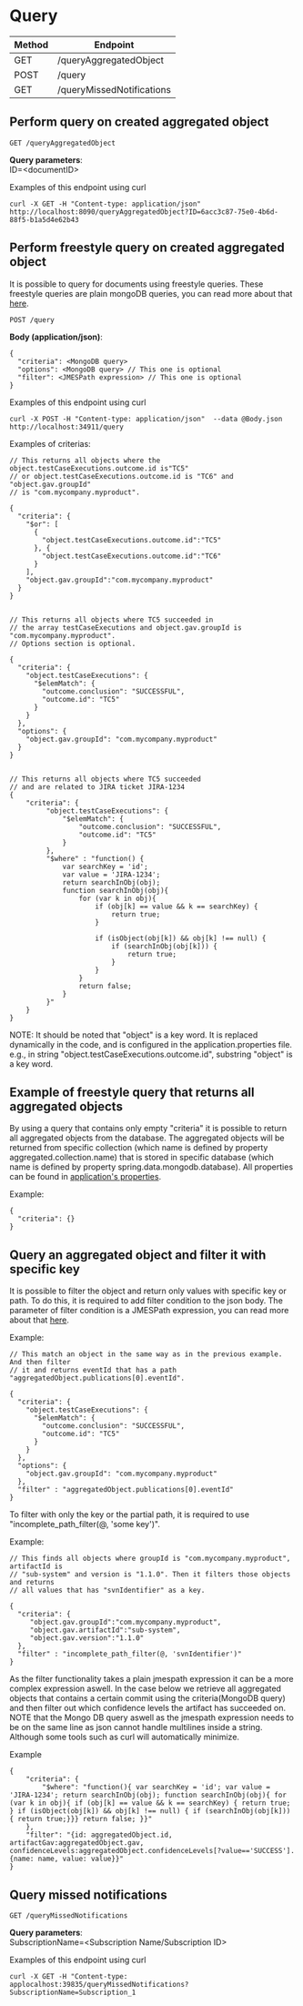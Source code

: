 # Query 

|Method|Endpoint             |
|------|---------------------|
|GET   |/queryAggregatedObject|
|POST   |/query|
|GET   |/queryMissedNotifications|

## Perform query on created aggregated object
    GET /queryAggregatedObject  
  
**Query parameters**:  
ID=\<documentID\>  
  
Examples of this endpoint using curl  

    curl -X GET -H "Content-type: application/json"  http://localhost:8090/queryAggregatedObject?ID=6acc3c87-75e0-4b6d-88f5-b1a5d4e62b43

## Perform freestyle query on created aggregated object  
It is possible to query for documents using freestyle queries. These freestyle 
queries are plain mongoDB queries, you can read more about that [here](https://docs.mongodb.com/manual/tutorial/query-documents/).

    POST /query

**Body (application/json)**:  

    {  
      "criteria": <MongoDB query>  
      "options": <MongoDB query> // This one is optional
      "filter": <JMESPath expression> // This one is optional
    }  
  
Examples of this endpoint using curl  
 
    curl -X POST -H "Content-type: application/json"  --data @Body.json http://localhost:34911/query
    
Examples of criterias:  

    // This returns all objects where the object.testCaseExecutions.outcome.id is"TC5"  
    // or object.testCaseExecutions.outcome.id is "TC6" and "object.gav.groupId"  
    // is "com.mycompany.myproduct".
     
    {
      "criteria": {
        "$or": [
          {
            "object.testCaseExecutions.outcome.id":"TC5"
          }, {
            "object.testCaseExecutions.outcome.id":"TC6"
          }
        ],
        "object.gav.groupId":"com.mycompany.myproduct"
      }
    }

    
    // This returns all objects where TC5 succeeded in 
    // the array testCaseExecutions and object.gav.groupId is "com.mycompany.myproduct".
    // Options section is optional.
    
    {
      "criteria": {
        "object.testCaseExecutions": {
          "$elemMatch": {
            "outcome.conclusion": "SUCCESSFUL",
            "outcome.id": "TC5"
          }
        }
      },
      "options": {
        "object.gav.groupId": "com.mycompany.myproduct"
      }
    }


    // This returns all objects where TC5 succeeded 
    // and are related to JIRA ticket JIRA-1234
    {
        "criteria": {   
             "object.testCaseExecutions": {
                 "$elemMatch": {
                     "outcome.conclusion": "SUCCESSFUL",
                     "outcome.id": "TC5"
                 }
             },
             "$where" : "function() {
                 var searchKey = 'id';
                 var value = 'JIRA-1234';        
                 return searchInObj(obj);
                 function searchInObj(obj){                            
                     for (var k in obj){           
                         if (obj[k] == value && k == searchKey) {                     
                             return true;                        
                         }
              
                         if (isObject(obj[k]) && obj[k] !== null) {              
                             if (searchInObj(obj[k])) {
                                 return true;
                             }
                         }          
                     }                         
                     return false;
                 }   
             }"     
        }
    }

NOTE: It should be noted that "object" is a key word.  It is replaced 
dynamically in the code, and is configured in the application.properties file. 
e.g., in string "object.testCaseExecutions.outcome.id", substring "object" is a 
key word.

## Example of freestyle query that returns all aggregated objects
By using a query that contains only empty "criteria" it is possible to return 
all aggregated objects from the database. The aggregated objects will be 
returned from specific collection (which name is defined by property 
aggregated.collection.name) that is stored in specific database (which name is 
defined by property spring.data.mongodb.database). All properties can be found 
in [application's properties](https://github.com/Ericsson/eiffel-intelligence/blob/master/src/main/resources/application.properties).

Example:
    
    {
      "criteria": {}
    }


## Query an aggregated object and filter it with specific key
It is possible to filter the object and return only values with specific key or 
path. To do this, it is required to add filter condition to the json body. The 
parameter of filter condition is a JMESPath expression, you can read more about 
that [here](http://jmespath.org/tutorial.html#pipe-expressions). 

Example:

    // This match an object in the same way as in the previous example. And then filter 
    // it and returns eventId that has a path "aggregatedObject.publications[0].eventId". 
    
    {
      "criteria": {
        "object.testCaseExecutions": {
          "$elemMatch": {
            "outcome.conclusion": "SUCCESSFUL",
            "outcome.id": "TC5"
          }
        }
      },
      "options": {
        "object.gav.groupId": "com.mycompany.myproduct"
      },
      "filter" : "aggregatedObject.publications[0].eventId"
    }


To filter with only the key or the partial path, it is required to use 
"incomplete_path_filter(@, 'some key')".

Example:

    // This finds all objects where groupId is "com.mycompany.myproduct", artifactId is 
    // "sub-system" and version is "1.1.0". Then it filters those objects and returns 
    // all values that has "svnIdentifier" as a key. 

    {
      "criteria": {
         "object.gav.groupId":"com.mycompany.myproduct",
         "object.gav.artifactId":"sub-system",
         "object.gav.version":"1.1.0"
      },
      "filter" : "incomplete_path_filter(@, 'svnIdentifier')"
    }

As the filter functionality takes a plain jmespath expression it can be a more 
complex expression aswell. In the case below we retrieve all aggregated objects 
that contains a certain commit using the criteria(MongoDB query) and then filter 
out which confidence levels the artifact has succeeded on. NOTE that the Mongo 
DB query aswell as the jmespath expression needs to be on the same line as json 
cannot handle multilines inside a string. Although some tools such as curl will 
automatically minimize.

Example

    {
        "criteria": {
            "$where": "function(){ var searchKey = 'id'; var value = 'JIRA-1234'; return searchInObj(obj); function searchInObj(obj){ for (var k in obj){ if (obj[k] == value && k == searchKey) { return true;  } if (isObject(obj[k]) && obj[k] !== null) { if (searchInObj(obj[k])) { return true;}}} return false; }}"
        },
        "filter": "{id: aggregatedObject.id, artifactGav:aggregatedObject.gav, confidenceLevels:aggregatedObject.confidenceLevels[?value=='SUCCESS'].{name: name, value: value}}"
    }
    
## Query missed notifications  
    GET /queryMissedNotifications  
  
**Query parameters**:  
SubscriptionName=<Subscription Name/Subscription ID>  
  
Examples of this endpoint using curl  

    curl -X GET -H "Content-type: applocalhost:39835/queryMissedNotifications?SubscriptionName=Subscription_1


